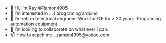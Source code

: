 - 👋 Hi, I’m Ray @Ramon4905
- 👀 I’m interested in ... I programing arduino 
- 🌱 I’m retired electrical engineer. Work for GE for > 30 years. Programing automation equipment.
- 💞️ I’m looking to collaborate on what ever I can.
- 📫 How to reach me ...ramon4905@yahoo.com

<!---
Ramon4905/Ramon4905 is a ✨ special ✨ repository because its `README.md` (this file) appears on your GitHub profile.
You can click the Preview link to take a look at your changes.
--->
